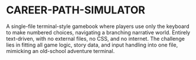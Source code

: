 # CAREER-PATH-SIMULATOR
A single-file terminal-style gamebook where players use only the keyboard to make numbered choices, navigating a branching narrative world. Entirely text-driven, with no external files, no CSS, and no internet. The challenge lies in fitting all game logic, story data, and input handling into one file, mimicking an old-school adventure terminal.
